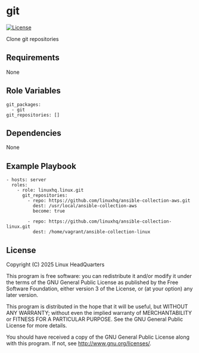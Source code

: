 # git

[![License](https://img.shields.io/badge/license-GPLv3-lightgreen)](https://www.gnu.org/licenses/gpl-3.0.en.html#license-text)

Clone git repositories

## Requirements

None

## Role Variables

    git_packages:
      - git
    git_repositories: []

## Dependencies

None

## Example Playbook

    - hosts: server
      roles:
        - role: linuxhq.linux.git
          git_repositories:
            - repo: https://github.com/linuxhq/ansible-collection-aws.git
              dest: /usr/local/ansible-collection-aws
              become: true

            - repo: https://github.com/linuxhq/ansible-collection-linux.git
              dest: /home/vagrant/ansible-collection-linux

## License

Copyright (C) 2025 Linux HeadQuarters

This program is free software: you can redistribute it and/or modify
it under the terms of the GNU General Public License as published by
the Free Software Foundation, either version 3 of the License, or
(at your option) any later version.

This program is distributed in the hope that it will be useful,
but WITHOUT ANY WARRANTY; without even the implied warranty of
MERCHANTABILITY or FITNESS FOR A PARTICULAR PURPOSE. See the
GNU General Public License for more details.

You should have received a copy of the GNU General Public License
along with this program. If not, see <http://www.gnu.org/licenses/>.
